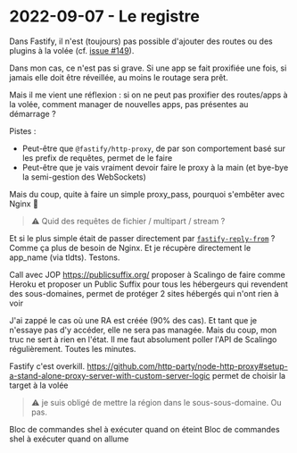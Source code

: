 # 2022-09-07 - Le registre

Dans Fastify, il n'est (toujours) pas possible d'ajouter des routes ou des plugins à la volée (cf. [issue #149](https://github.com/fastify/help/issues/149)).

Dans mon cas, ce n'est pas si grave. 
Si une app se fait proxifiée une fois, si jamais elle doit être réveillée, au moins le routage sera prêt.

Mais il me vient une réflexion : si on ne peut pas proxifier des routes/apps à la volée, comment manager de nouvelles apps, pas présentes au démarrage ?

Pistes :
- Peut-être que `@fastify/http-proxy`, de par son comportement basé sur les prefix de requêtes, permet de le faire
- Peut-être que je vais vraiment devoir faire le proxy à la main (et bye-bye la semi-gestion des WebSockets)

Mais du coup, quite à faire un simple proxy_pass, pourquoi s'embêter avec Nginx 🤔

> ⚠️ Quid des requêtes de fichier / multipart / stream ?

Et si le plus simple était de passer directement par [`fastify-reply-from`](https://github.com/fastify/fastify-reply-from) ? 
Comme ça plus de besoin de Nginx.
Et je récupère directement le app_name (via tldts).
Testons.

Call avec JOP
https://publicsuffix.org/
proposer à Scalingo de faire comme Heroku et proposer un Public Suffix
pour tous les hébergeurs qui revendent des sous-domaines, permet de protéger 2 sites hébergés qui n'ont rien à voir

J'ai zappé le cas où une RA est créée (90% des cas).
Et tant que je n'essaye pas d'y accéder, elle ne sera pas managée.
Mais du coup, mon truc ne sert à rien en l'état.
Il me faut absolument poller l'API de Scalingo régulièrement.
Toutes les minutes.

Fastify c'est overkill.
https://github.com/http-party/node-http-proxy#setup-a-stand-alone-proxy-server-with-custom-server-logic
permet de choisir la target à la volée

> ⚠️ je suis obligé de mettre la région dans le sous-sous-domaine. Ou pas.

Bloc de commandes shel à exécuter quand on éteint
Bloc de commandes shel à exécuter quand on allume



